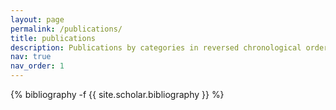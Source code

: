 ```yaml
---
layout: page
permalink: /publications/
title: publications
description: Publications by categories in reversed chronological order. Generated by jekyll-scholar.
nav: true
nav_order: 1
---
```

<!-- _pages/publications.md -->
<div class="publications">

{% bibliography -f {{ site.scholar.bibliography }} %}

</div>
